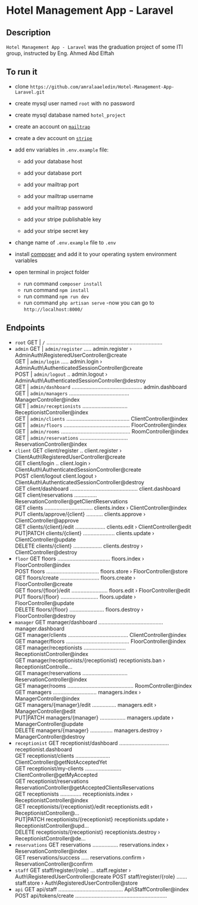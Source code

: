 # Hotel Management App - Laravel

## Description
`Hotel Management App - Laravel` was the graduation project of some ITI group, instructed by Eng. Ahmed Abd Elftah

## To run it
- clone `https://github.com/amralaaeledin/Hotel-Management-App-Laravel.git`
- create mysql user named `root` with no password
- create mysql database named `hotel_project`
- create an account on [`mailtrap`](mailtrap.io) 
- create a dev account on [`stripe`](https://dashboard.stripe.com/register) 
- add env variables in `.env.example` file:
  - add your database host
  - add your database port

  - add your mailtrap port
  - add your mailtrap username
  - add your mailtrap password

  - add your stripe publishable key
  - add your stripe secret key

- change name of `.env.example` file to `.env`
- install [composer](https://getcomposer.org) and add it to your operating system environment variables
- open terminal in project folder
  - run command `composer install` 
  - run command `npm install` 
  - run command `npm run dev` 
  - run command `php artisan serve` 
-now you can go to `http://localhost:8000/` 

## Endpoints
- `root`
  GET   |     `/` .............................................................................   
- `admin`
  GET   |     `admin/register` ..... admin.register › AdminAuth\RegisteredUserController@create  
  GET   |     `admin/login` ..... admin.login › AdminAuth\AuthenticatedSessionController@create  
  POST  |     `admin/logout` .. admin.logout › AdminAuth\AuthenticatedSessionController@destroy  
  GET   |     `admin/dashboard` ............................................... admin.dashboard  
  GET   |     `admin/managers` ........................................ ManagerController@index  
  GET   |     `admin/receptionists` .............................. ReceptionistController@index  
  GET   |     `admin/clients` .......................................... ClientController@index  
  GET   |     `admin/floors` ............................................ FloorController@index  
  GET   |     `admin/rooms` .............................................. RoomController@index  
  GET   |     `admin/reservations` ................................ ReservationController@index 
- `client`
  GET        client/register .. client.register › ClientAuth\RegisteredUserController@create  
  GET        client/login .. client.login › ClientAuth\AuthenticatedSessionController@create  
  POST            client/logout client.logout › ClientAuth\AuthenticatedSessionController@destroy  
  GET        client/dashboard ............................................. client.dashboard  
  GET        client/reservations ............... ReservationController@getClientReservations  
  GET        clients ................................ clients.index › ClientController@index  
  PUT             clients/approve/{client} ........... clients.approve › ClientController@approve  
  GET        clients/{client}/edit .................... clients.edit › ClientController@edit  
  PUT|PATCH       clients/{client} ..................... clients.update › ClientController@update  
  DELETE          clients/{client} ................... clients.destroy › ClientController@destroy 
- `floor`
  GET        floors ................................... floors.index › FloorController@index  
  POST            floors ................................... floors.store › FloorController@store  
  GET        floors/create .......................... floors.create › FloorController@create  
  GET        floors/{floor}/edit ........................ floors.edit › FloorController@edit  
  PUT             floors/{floor} ......................... floors.update › FloorController@update  
  DELETE          floors/{floor} ....................... floors.destroy › FloorController@destroy 
- `manager`
  GET        manager/dashboard ........................................... manager.dashboard  
  GET        manager/clients ........................................ ClientController@index  
  GET        manager/floors .......................................... FloorController@index  
  GET        manager/receptionists ............................ ReceptionistController@index  
  GET        manager/receptionists/{receptionist} receptionists.ban › ReceptionistControlle…  
  GET        manager/reservations .............................. ReservationController@index  
  GET        manager/rooms ............................................ RoomController@index  
  GET        managers ............................. managers.index › ManagerController@index  
  GET        managers/{manager}/edit ................ managers.edit › ManagerController@edit  
  PUT|PATCH       managers/{manager} ................. managers.update › ManagerController@update  
  DELETE          managers/{manager} ............... managers.destroy › ManagerController@destroy 
- `receptionist`
  GET        receptionist/dashboard ................................. receptionist.dashboard  
  GET        receptionist/clients ....................... ClientController@getNotAcceptedYet  
  GET        receptionist/my-clients ........................ ClientController@getMyAccepted  
  GET        receptionist/reservations ReservationController@getAcceptedClientsReservations   
  GET        receptionists .............. receptionists.index › ReceptionistController@index  
  GET        receptionists/{receptionist}/edit receptionists.edit › ReceptionistController@…  
  PUT|PATCH       receptionists/{receptionist} receptionists.update › ReceptionistController@upd…  
  DELETE          receptionists/{receptionist} receptionists.destroy › ReceptionistController@de… 
- `reservations`
  GET        reservations ................. reservations.index › ReservationController@index  
  GET        reservations/success ..... reservations.confirm › ReservationController@confirm 
- `staff`
  GET        staff/register/{role} ... staff.register › Auth\RegisteredUserController@create
  POST            staff/register/{role} ....... staff.store › Auth\RegisteredUserController@store
- `api`
  GET        api/staff ........................................... Api\StaffController@index  
  POST            api/tokens/create .............................................................  